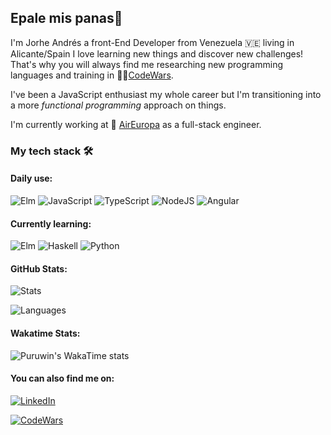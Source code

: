 ## Epale mis panas🤟

I'm Jorhe Andrés a front-End Developer from Venezuela 🇻🇪 living in Alicante/Spain
I love learning new things and discover new challenges! That's why you will always find me researching new programming languages and training in 🐱‍👤[CodeWars](https://www.codewars.com/users/puruwin).

I've been a JavaScript enthusiast my whole career but I'm transitioning into a more *functional programming* approach on things.

I'm currently working at 🛫 [AirEuropa](https://www.aireuropa.com/es/en/home) as a full-stack engineer.


### My tech stack 🛠
#### Daily use:
![Elm](https://img.shields.io/badge/ELM-60B5CC?style=for-the-badge&logo=elm&logoColor=white)
![JavaScript](https://img.shields.io/badge/JAVASCRIPT-F0DB4F?style=for-the-badge&logo=javascript&logoColor=black)
![TypeScript](https://img.shields.io/badge/TYPESCRIPT-2F74C0?style=for-the-badge&logo=typescript&logoColor=white)
![NodeJS](https://img.shields.io/badge/NODEJS-339933?style=for-the-badge&logo=node.js&logoColor=white)
![Angular](https://img.shields.io/badge/ANGULAR-DD0031?style=for-the-badge&logo=angular&logoColor=white)

#### Currently learning:
![Elm](https://img.shields.io/badge/ELM-60B5CC?style=for-the-badge&logo=elm&logoColor=white)
![Haskell](https://img.shields.io/badge/HASKELL-5D4F85?style=for-the-badge&logo=haskell&logoColor=white)
![Python](https://img.shields.io/badge/PYTHON-3776AB?style=for-the-badge&logo=python&logoColor=white)

#### GitHub Stats:
![Stats](https://github-readme-stats.vercel.app/api?username=puruwin&show_icons=true&theme=synthwave)

![Languages](https://github-readme-stats.vercel.app/api/top-langs?username=puruwin&layout=compact&theme=synthwave)

#### Wakatime Stats:
![Puruwin's WakaTime stats](https://github-readme-stats.vercel.app/api/wakatime?username=puruwin&theme=synthwave)

#### You can also find me on:
[![LinkedIn](https://img.shields.io/badge/LINKEDIN-0077B5?style=for-the-badge&logo=linkedin&logoColor=white)](https://www.linkedin.com/in/davidperez8619/)

[![CodeWars](https://www.codewars.com/users/puruwin/badges/small)](https://www.codewars.com/users/puruwin)

<!--
  TO-DO: Resume landing page
-->
